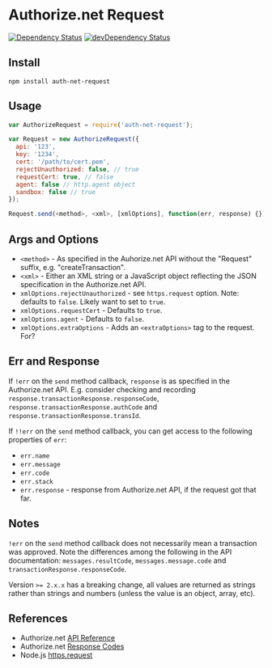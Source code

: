 # Authorize.net Request

[![Dependency Status](https://david-dm.org/durango/authorize-net-request.svg?theme=shields.io)](https://david-dm.org/durango/authorize-net-request) [![devDependency Status](https://david-dm.org/durango/authorize-net-request/dev-status.svg?theme=shields.io)](https://david-dm.org/durango/authorize-net-request#info=devDependencies)

## Install

    npm install auth-net-request

## Usage

```js
var AuthorizeRequest = require('auth-net-request');

var Request = new AuthorizeRequest({
  api: '123',
  key: '1234',
  cert: '/path/to/cert.pem',
  rejectUnauthorized: false, // true
  requestCert: true, // false
  agent: false // http.agent object
  sandbox: false // true
});

Request.send(<method>, <xml>, [xmlOptions], function(err, response) {});
```

## Args and Options

* `<method>` - As specified in the Auhorize.net API without the "Request" 
suffix, e.g. "createTransaction".
* `<xml>` - Either an XML string or a JavaScript object reflecting the JSON 
specification in the Authorize.net API.
* `xmlOptions.rejectUnauthorized` - see `https.request` option. 
Note: defaults to `false`. Likely want to set to `true`.
* `xmlOptions.requestCert` - Defaults to `true`.
* `xmlOptions.agent` - Defaults to `false`.
* `xmlOptions.extraOptions` - Adds an `<extraOptions>` tag to the request. For?

## Err and Response

If `!err` on the `send` method callback, `response` is as specified in the 
Authorize.net API.  E.g. consider checking and recording 
`response.transactionResponse.responseCode`, 
`response.transactionResponse.authCode` and 
`response.transactionResponse.transId`.

If `!!err` on the `send` method callback, you can get access to the 
following properties of `err`:
* `err.name`
* `err.message`
* `err.code`
* `err.stack`
* `err.response` - response from Authorize.net API, if the request 
got that far.

## Notes

`!err` on the `send` method callback does not necessarily mean a 
transaction was approved.  Note the differences among the following 
in the API documentation: `messages.resultCode`, 
`messages.message.code` and `transactionResponse.responseCode`.

Version `>= 2.x.x` has a breaking change, all values are returned as strings rather than strings and numbers (unless the value is an object, array, etc).

## References

* Authorize.net [API Reference](http://developer.authorize.net/api/reference/index.html)
* Authorize.net [Response Codes](http://developer.authorize.net/api/reference/responseCodes.html)
* Node.js [https.request](https://nodejs.org/api/https.html#https_https_request_options_callback)



